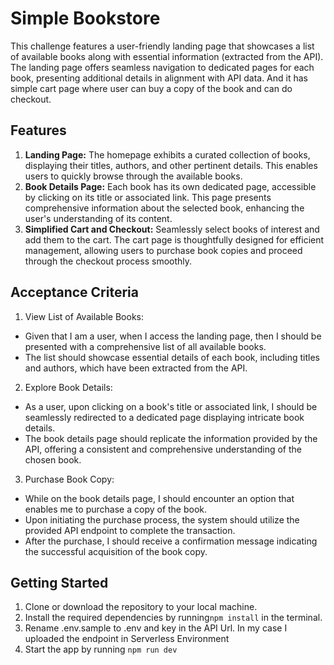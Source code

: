 # Simple Bookstore

This challenge features a user-friendly landing page that showcases a list of available books along with essential information (extracted from the API). The landing page offers seamless navigation to dedicated pages for each book, presenting additional details in alignment with API data. And it has simple cart page where user can buy a copy of the book and can do checkout.

## Features
1. **Landing Page:** The homepage exhibits a curated collection of books, displaying their titles, authors, and other pertinent details. This enables users to quickly browse through the available books.
2. **Book Details Page:** Each book has its own dedicated page, accessible by clicking on its title or associated link. This page presents comprehensive information about the selected book, enhancing the user's understanding of its content.
3. **Simplified Cart and Checkout:** Seamlessly select books of interest and add them to the cart. The cart page is thoughtfully designed for efficient management, allowing users to purchase book copies and proceed through the checkout process smoothly.

## Acceptance Criteria
1. View List of Available Books:
 - Given that I am a user, when I access the landing page, then I should be presented with a comprehensive list of all available books.
 - The list should showcase essential details of each book, including titles and authors, which have been extracted from the API.

2. Explore Book Details:
 - As a user, upon clicking on a book's title or associated link, I should be seamlessly redirected to a dedicated page displaying intricate book details.
 - The book details page should replicate the information provided by the API, offering a consistent and comprehensive understanding of the chosen book.
3. Purchase Book Copy:
 - While on the book details page, I should encounter an option that enables me to purchase a copy of the book.
 - Upon initiating the purchase process, the system should utilize the provided API endpoint to complete the transaction.
 - After the purchase, I should receive a confirmation message indicating the successful acquisition of the book copy.

## Getting Started
1. Clone or download the repository to your local machine.
2. Install the required dependencies by running`npm install` in the terminal.
3. Rename .env.sample to .env and key in the API Url. In my case I uploaded the endpoint in Serverless Environment
4. Start the app by running `npm run dev`